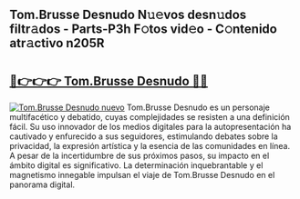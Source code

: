 ## Tom.Brusse Desnudo N𝚞𝚎vos desn𝚞dos filtr𝚊dos - Parts-P3h F𝚘tos vid𝚎o - C𝚘ntenido atr𝚊ctivo n205R

# <h2><a href="http://mbavh7.tromn.icu/?c=Tom.Brusse+Desnudo">🔗👉👉👉 Tom.Brusse Desnudo 🔗🔗</a></h2>

[![Tom.Brusse Desnudo nuevo](https://i.imgur.com/pEAQMta.gif)](http://mbavh7.tromn.icu/?c=Tom.Brusse+Desnudo)
Tom.Brusse Desnudo es un personaje multifacético y debatido, cuyas complejidades se resisten a una definición fácil.  Su uso innovador de los medios digitales para la autopresentación ha cautivado y enfurecido a sus seguidores, estimulando debates sobre la privacidad, la expresión artística y la esencia de las comunidades en línea. A pesar de la incertidumbre de sus próximos pasos, su impacto en el ámbito digital es significativo. La determinación inquebrantable y el magnetismo innegable impulsan el viaje de Tom.Brusse Desnudo en el panorama digital.

